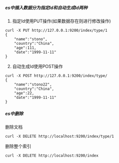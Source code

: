 ##### es中插入数据分为指定Id和自动生成Id两种

1. 指定Id使用PUT操作(如果数据存在则进行修改操作)

```
curl -X PUT http://127.0.0.1:9200/index/type/1
{
    "name":"stono",
    "country":"China",
    "age":111,
    "date":"1999-11-11"
}
```

2. 自动生成Id使用POST操作

```
curl -X POST http://127.0.0.1:9200/index/type/
{
    "name":"stono22",
    "country":"China",
    "age":22,
    "date":"1999-11-11"
}
```

##### es中删除

删除文档

```
curl -X DELETE http://localhost:9200/index/type/1
```

删除整个索引

```
curl -X DELETE http://localhost:9200/index
```

